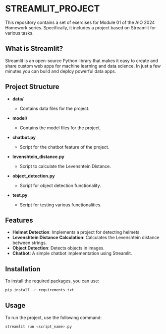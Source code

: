 # STREAMLIT_PROJECT

This repository contains a set of exercises for Module 01 of the AIO 2024 Homework series. Specifically, it includes a project based on Streamlit for various tasks.

## What is Streamlit?

Streamlit is an open-source Python library that makes it easy to create and share custom web apps for machine learning and data science. In just a few minutes you can build and deploy powerful data apps.

## Project Structure

- **data/**
  - Contains data files for the project.
  
- **model/**
  - Contains the model files for the project.
  
- **chatbot.py**
  - Script for the chatbot feature of the project.
  
- **levenshtein_distance.py**
  - Script to calculate the Levenshtein Distance.
  
- **object_detection.py**
  - Script for object detection functionality.
  
- **test.py**
  - Script for testing various functionalities.

## Features

- **Helmet Detection**: Implements a project for detecting helmets.
- **Levenshtein Distance Calculation**: Calculates the Levenshtein distance between strings.
- **Object Detection**: Detects objects in images.
- **Chatbot**: A simple chatbot implementation using Streamlit.

## Installation

To install the required packages, you can use:

```bash
pip install -r requirements.txt
```
## Usage

To run the project, use the following command:

```bash
streamlit run <script_name>.py
```
